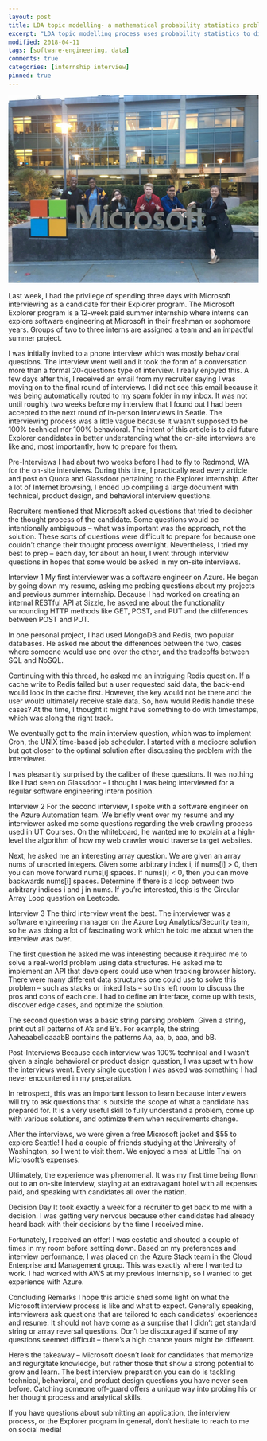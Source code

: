 ```yaml
---
layout: post
title: LDA topic modelling- a mathematical probability statistics problem that demonstrates the interdisciplinary nature of computer science work.
excerpt: "LDA topic modelling process uses probability statistics to divide a corpus into groups of words to determine what the topics/ themes of the constituent words of the corpus are. The system works by doing this continuously, over and over again, choosing a word, and then comparing it to all the words in each category, and determining which category the word best fits into. After enough iterations, all the words are grouped in the correct themes and they no longer need to be moved from one category to another."
modified: 2018-04-11
tags: [software-engineering, data]
comments: true
categories: [internship interview]
pinned: true
---
```

![David Mimno LDA topic modelling](/assets/images/posts/microsoft-picture.jpg)

Last week, I had the privilege of spending three days with Microsoft interviewing as a candidate for their Explorer program. The Microsoft Explorer program is a 12-week paid summer internship where interns can explore software engineering at Microsoft in their freshman or sophomore years. Groups of two to three interns are assigned a team and an impactful summer project.

I was initially invited to a phone interview which was mostly behavioral questions. The interview went well and it took the form of a conversation more than a formal 20-questions type of interview. I really enjoyed this. A few days after this, I received an email from my recruiter saying I was moving on to the final round of interviews. I did not see this email because it was being automatically routed to my spam folder in my inbox. It was not until roughly two weeks before my interview that I found out I had been accepted to the next round of in-person interviews in Seatle. The interviewing process was a little vague because it wasn’t supposed to be 100% technical nor 100% behavioral. The intent of this article is to aid future Explorer candidates in better understanding what the on-site interviews are like and, most importantly, how to prepare for them.

Pre-Interviews
I had about two weeks before I had to fly to Redmond, WA for the on-site interviews. During this time, I practically read every article and post on Quora and Glassdoor pertaining to the Explorer internship. After a lot of Internet browsing, I ended up compiling a large document with technical, product design, and behavioral interview questions.

Recruiters mentioned that Microsoft asked questions that tried to decipher the thought process of the candidate. Some questions would be intentionally ambiguous – what was important was the approach, not the solution. These sorts of questions were difficult to prepare for because one couldn’t change their thought process overnight. Nevertheless, I tried my best to prep – each day, for about an hour, I went through interview questions in hopes that some would be asked in my on-site interviews.

Interview 1
My first interviewer was a software engineer on Azure. He began by going down my resume, asking me probing questions about my projects and previous summer internship. Because I had worked on creating an internal RESTful API at Sizzle, he asked me about the functionality surrounding HTTP methods like GET, POST, and PUT and the differences between POST and PUT.

In one personal project, I had used MongoDB and Redis, two popular databases. He asked me about the differences between the two, cases where someone would use one over the other, and the tradeoffs between SQL and NoSQL.

Continuing with this thread, he asked me an intriguing Redis question. If a cache write to Redis failed but a user requested said data, the back-end would look in the cache first. However, the key would not be there and the user would ultimately receive stale data. So, how would Redis handle these cases? At the time, I thought it might have something to do with timestamps, which was along the right track.

We eventually got to the main interview question, which was to implement Cron, the UNIX time-based job scheduler. I started with a mediocre solution but got closer to the optimal solution after discussing the problem with the interviewer.

I was pleasantly surprised by the caliber of these questions. It was nothing like I had seen on Glassdoor – I thought I was being interviewed for a regular software engineering intern position.

Interview 2
For the second interview, I spoke with a software engineer on the Azure Automation team. We briefly went over my resume and my interviewer asked me some questions regarding the web crawling process used in UT Courses. On the whiteboard, he wanted me to explain at a high-level the algorithm of how my web crawler would traverse target websites.

Next, he asked me an interesting array question. We are given an array nums of unsorted integers. Given some arbitrary index i, if nums[i] > 0, then you can move forward nums[i] spaces. If nums[i] < 0, then you can move backwards nums[i] spaces. Determine if there is a loop between two arbitrary indices i and j in nums. If you’re interested, this is the Circular Array Loop question on Leetcode.

Interview 3
The third interview went the best. The interviewer was a software engineering manager on the Azure Log Analytics/Security team, so he was doing a lot of fascinating work which he told me about when the interview was over.

The first question he asked me was interesting because it required me to solve a real-world problem using data structures. He asked me to implement an API that developers could use when tracking browser history. There were many different data structures one could use to solve this problem – such as stacks or linked lists – so this left room to discuss the pros and cons of each one. I had to define an interface, come up with tests, discover edge cases, and optimize the solution.

The second question was a basic string parsing problem. Given a string, print out all patterns of A’s and B’s. For example, the string AaheaabelloaaabB contains the patterns Aa, aa, b, aaa, and bB.

Post-Interviews
Because each interview was 100% technical and I wasn’t given a single behavioral or product design question, I was upset with how the interviews went. Every single question I was asked was something I had never encountered in my preparation.

In retrospect, this was an important lesson to learn because interviewers will try to ask questions that is outside the scope of what a candidate has prepared for. It is a very useful skill to fully understand a problem, come up with various solutions, and optimize them when requirements change.

After the interviews, we were given a free Microsoft jacket and $55 to explore Seattle! I had a couple of friends studying at the University of Washington, so I went to visit them. We enjoyed a meal at Little Thai on Microsoft’s expenses.

Ultimately, the experience was phenomenal. It was my first time being flown out to an on-site interview, staying at an extravagant hotel with all expenses paid, and speaking with candidates all over the nation.

Decision Day
It took exactly a week for a recruiter to get back to me with a decision. I was getting very nervous because other candidates had already heard back with their decisions by the time I received mine.

Fortunately, I received an offer! I was ecstatic and shouted a couple of times in my room before settling down. Based on my preferences and interview performance, I was placed on the Azure Stack team in the Cloud Enterprise and Management group. This was exactly where I wanted to work. I had worked with AWS at my previous internship, so I wanted to get experience with Azure.

Concluding Remarks
I hope this article shed some light on what the Microsoft interview process is like and what to expect. Generally speaking, interviewers ask questions that are tailored to each candidates’ experiences and resume. It should not have come as a surprise that I didn’t get standard string or array reversal questions. Don’t be discouraged if some of my questions seemed difficult – there’s a high chance yours might be different.

Here’s the takeaway – Microsoft doesn’t look for candidates that memorize and regurgitate knowledge, but rather those that show a strong potential to grow and learn. The best interview preparation you can do is tackling technical, behavioral, and product design questions you have never seen before. Catching someone off-guard offers a unique way into probing his or her thought process and analytical skills.

If you have questions about submitting an application, the interview process, or the Explorer program in general, don’t hesitate to reach to me on social media!